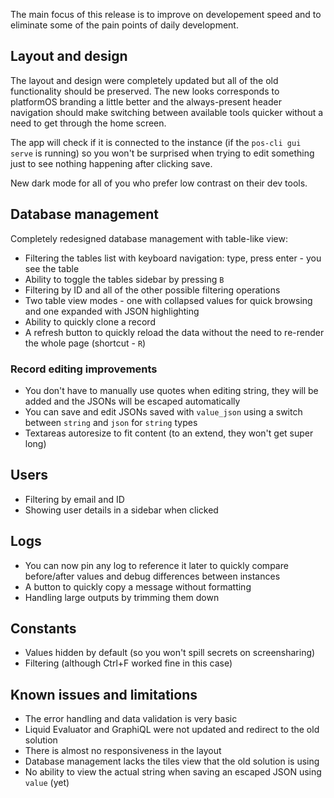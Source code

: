 The main focus of this release is to improve on developement speed and to eliminate some of the pain points of daily development.

## Layout and design

The layout and design were completely updated but all of the old functionality should be preserved. The new looks corresponds to platformOS branding a little better and the always-present header navigation should make switching between available tools quicker without a need to get through the home screen.

The app will check if it is connected to the instance (if the `pos-cli gui serve` is running) so you won't be surprised when trying to edit something just to see nothing happening after clicking save.

New dark mode for all of you who prefer low contrast on their dev tools.


## Database management

Completely redesigned database management with table-like view:
- Filtering the tables list with keyboard navigation: type, press enter - you see the table
- Ability to toggle the tables sidebar by pressing `B`
- Filtering by ID and all of the other possible filtering operations
- Two table view modes - one with collapsed values for quick browsing and one expanded with JSON highlighting
- Ability to quickly clone a record
- A refresh button to quickly reload the data without the need to re-render the whole page (shortcut - `R`)

### Record editing improvements

- You don't have to manually use quotes when editing string, they will be added and the JSONs will be escaped automatically
- You can save and edit JSONs saved with `value_json` using a switch between `string` and `json` for `string` types
- Textareas autoresize to fit content (to an extend, they won't get super long)


## Users

- Filtering by email and ID
- Showing user details in a sidebar when clicked


## Logs

- You can now pin any log to reference it later to quickly compare before/after values and debug differences between instances
- A button to quickly copy a message without formatting
- Handling large outputs by trimming them down


## Constants

- Values hidden by default (so you won't spill secrets on screensharing)
- Filtering (although Ctrl+F worked fine in this case)



## Known issues and limitations

- The error handling and data validation is very basic
- Liquid Evaluator and GraphiQL were not updated and redirect to the old solution
- There is almost no responsiveness in the layout
- Database management lacks the tiles view that the old solution is using
- No ability to view the actual string when saving an escaped JSON using `value` (yet)
